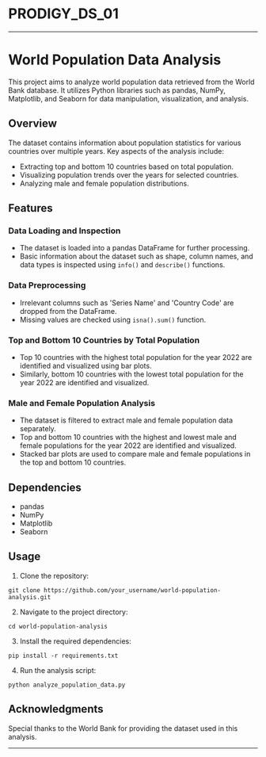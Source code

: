 # PRODIGY_DS_01

---

# World Population Data Analysis

This project aims to analyze world population data retrieved from the World Bank database. It utilizes Python libraries such as pandas, NumPy, Matplotlib, and Seaborn for data manipulation, visualization, and analysis.

## Overview

The dataset contains information about population statistics for various countries over multiple years. Key aspects of the analysis include:

- Extracting top and bottom 10 countries based on total population.
- Visualizing population trends over the years for selected countries.
- Analyzing male and female population distributions.

## Features

### Data Loading and Inspection

- The dataset is loaded into a pandas DataFrame for further processing.
- Basic information about the dataset such as shape, column names, and data types is inspected using `info()` and `describe()` functions.

### Data Preprocessing

- Irrelevant columns such as 'Series Name' and 'Country Code' are dropped from the DataFrame.
- Missing values are checked using `isna().sum()` function.

### Top and Bottom 10 Countries by Total Population

- Top 10 countries with the highest total population for the year 2022 are identified and visualized using bar plots.
- Similarly, bottom 10 countries with the lowest total population for the year 2022 are identified and visualized.

### Male and Female Population Analysis

- The dataset is filtered to extract male and female population data separately.
- Top and bottom 10 countries with the highest and lowest male and female populations for the year 2022 are identified and visualized.
- Stacked bar plots are used to compare male and female populations in the top and bottom 10 countries.

## Dependencies

- pandas
- NumPy
- Matplotlib
- Seaborn

## Usage

1. Clone the repository:

```
git clone https://github.com/your_username/world-population-analysis.git
```

2. Navigate to the project directory:

```
cd world-population-analysis
```

3. Install the required dependencies:

```
pip install -r requirements.txt
```

4. Run the analysis script:

```
python analyze_population_data.py
```

## Acknowledgments

Special thanks to the World Bank for providing the dataset used in this analysis.

---

